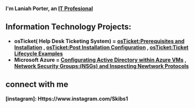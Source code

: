 <b> I'm Laniah Porter, an <a href="Https//:Linkedin.com"> IT Profesional</a></h1>

<h2> Information Technology Projects:</h2>

* <b>osTicket( Help Desk Ticketing System)<b>
= <b>[osTicket:Prerequisites and Installation](Https://Github.com/Skibs1/osTicket-prereqs)
, [osTicket:Post Installation Configuration](Https://Github.com/Laniah-Porter/post-install-config)
, [osTicket:Ticket Lifecycle Examples](Https://Github.com/Laniah-Porter/Ticket/Lifecylce)
* <b>Microsoft Azure<b>
= [Configurating Active Directory within Azure VMs](Https://Github.com/Laniah-Porter/configure-ad)
, [Network Security Groups:(NSGs) and Inspecting Newtwork Protocols](Https://Github.com/Laniah-Porter/Azure-network-protocols)

<h2> connect with me
</h2>[instagram]: Https://www.instagram.com/Skibs1
